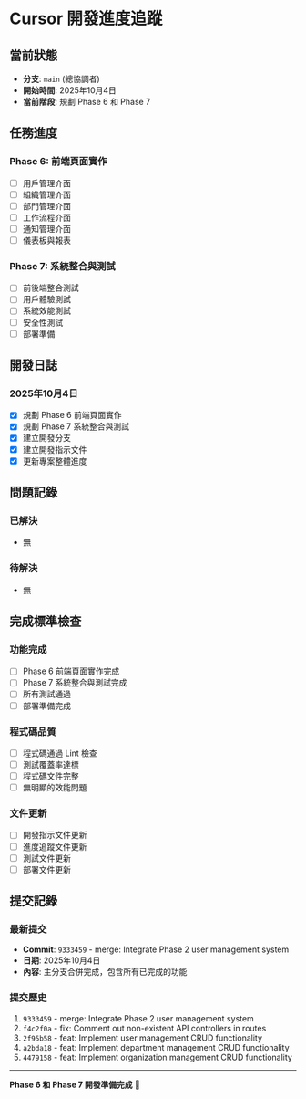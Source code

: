 # Cursor 開發進度追蹤

## 當前狀態
- **分支**: `main` (總協調者)
- **開始時間**: 2025年10月4日
- **當前階段**: 規劃 Phase 6 和 Phase 7

## 任務進度

### Phase 6: 前端頁面實作
- [ ] 用戶管理介面
- [ ] 組織管理介面
- [ ] 部門管理介面
- [ ] 工作流程介面
- [ ] 通知管理介面
- [ ] 儀表板與報表

### Phase 7: 系統整合與測試
- [ ] 前後端整合測試
- [ ] 用戶體驗測試
- [ ] 系統效能測試
- [ ] 安全性測試
- [ ] 部署準備

## 開發日誌

### 2025年10月4日
- [x] 規劃 Phase 6 前端頁面實作
- [x] 規劃 Phase 7 系統整合與測試
- [x] 建立開發分支
- [x] 建立開發指示文件
- [x] 更新專案整體進度

## 問題記錄

### 已解決
- 無

### 待解決
- 無

## 完成標準檢查

### 功能完成
- [ ] Phase 6 前端頁面實作完成
- [ ] Phase 7 系統整合與測試完成
- [ ] 所有測試通過
- [ ] 部署準備完成

### 程式碼品質
- [ ] 程式碼通過 Lint 檢查
- [ ] 測試覆蓋率達標
- [ ] 程式碼文件完整
- [ ] 無明顯的效能問題

### 文件更新
- [ ] 開發指示文件更新
- [ ] 進度追蹤文件更新
- [ ] 測試文件更新
- [ ] 部署文件更新

## 提交記錄

### 最新提交
- **Commit**: `9333459` - merge: Integrate Phase 2 user management system
- **日期**: 2025年10月4日
- **內容**: 主分支合併完成，包含所有已完成的功能

### 提交歷史
1. `9333459` - merge: Integrate Phase 2 user management system
2. `f4c2f0a` - fix: Comment out non-existent API controllers in routes
3. `2f95b58` - feat: Implement user management CRUD functionality
4. `a2bda18` - feat: Implement department management CRUD functionality
5. `4479158` - feat: Implement organization management CRUD functionality

---

**Phase 6 和 Phase 7 開發準備完成** 🚀
